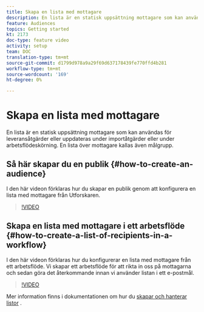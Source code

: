 ```yaml
---
title: Skapa en lista med mottagare
description: En lista är en statisk uppsättning mottagare som kan användas för leveransåtgärder eller uppdateras under importåtgärder eller under arbetsflödeskörning. En lista över mottagare kallas även målgrupp.
feature: Audiences
topics: Getting started
kt: 2173
doc-type: feature video
activity: setup
team: DOC
translation-type: tm+mt
source-git-commit: d1799d978a9a29f69d637178439fe770ffd4b281
workflow-type: tm+mt
source-wordcount: '169'
ht-degree: 0%

---
```



# Skapa en lista med mottagare

En lista är en statisk uppsättning mottagare som kan användas för leveransåtgärder eller uppdateras under importåtgärder eller under arbetsflödeskörning. En lista över mottagare kallas även målgrupp.

## Så här skapar du en publik  {#how-to-create-an-audience}

I den här videon förklaras hur du skapar en publik genom att konfigurera en lista med mottagare från Utforskaren.

>[!VIDEO](https://video.tv.adobe.com/v/25602/quality=12)

## Skapa en lista med mottagare i ett arbetsflöde {#how-to-create-a-list-of-recipients-in-a-workflow}

I den här videon förklaras hur du konfigurerar en lista med mottagare från ett arbetsflöde. Vi skapar ett arbetsflöde för att rikta in oss på mottagarna och sedan göra det återkommande innan vi använder listan i ett e-postmål.

>[!VIDEO](https://video.tv.adobe.com/v/25603?quality=12)

Mer information finns i dokumentationen om hur du [skapar och hanterar listor](https://docs.adobe.com/content/help/en/campaign-classic/using/getting-started/profile-management/creating-and-managing-lists.html) .

